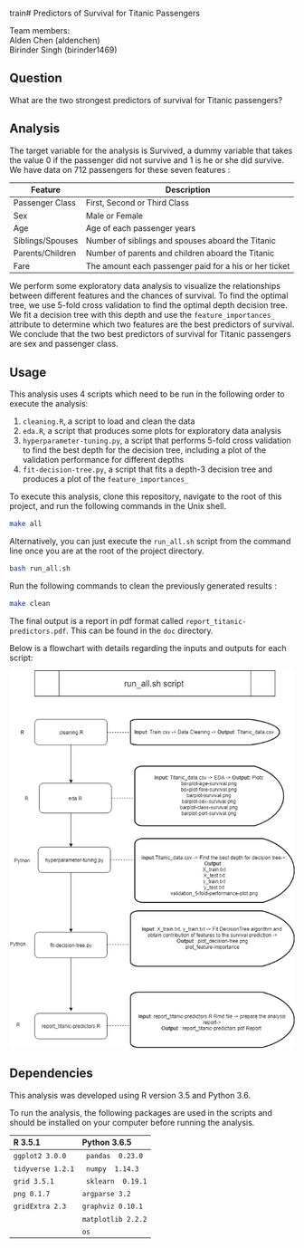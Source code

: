 
train# Predictors of Survival for Titanic Passengers

Team members:  
Alden Chen (aldenchen)  
Birinder Singh (birinder1469)    

## Question
What are the two strongest predictors of survival for Titanic passengers?

## Analysis

The target variable for the analysis is Survived, a dummy variable that takes the value 0 if the passenger did not survive and
1 is he or she did survive. We have data on 712 passengers for these seven features :

|Feature	           |Description	                                    |
|--------------------|-------------------------------------------------|
|Passenger Class	   |First, Second or Third Class |
|Sex	               |Male or Female |    
|Age                 |Age of each passenger years	|
|Siblings/Spouses	   |Number of siblings and spouses aboard the Titanic |
|Parents/Children	   |Number of parents and children aboard the Titanic |
|Fare	               |The amount each passenger paid for a his or her ticket |

We perform some exploratory data analysis to visualize the relationships between different features and the chances of survival. To find the optimal tree, we use 5-fold cross validation to find the optimal depth decision tree. We fit a decision tree with this depth and use the `feature_importances_` attribute to determine which two features are the best predictors of survival. We conclude that the two best predictors of survival for Titanic passengers are sex and passenger class.

## Usage

This analysis uses 4 scripts which need to be run in the following order to execute the analysis:

1. `cleaning.R`, a script to load and clean the data
2. `eda.R`, a script that produces some plots for exploratory data analysis
3. `hyperparameter-tuning.py`, a script that performs 5-fold cross validation to find the best depth for the decision tree, including a plot of the validation performance for different depths
4. `fit-decision-tree.py`, a script that fits a depth-3  decision tree and produces a plot of the `feature_importances_`



To execute this analysis, clone this repository, navigate to the root of this project, and run the following commands in the Unix shell.  

``` sh
make all
```


Alternatively, you can just execute the `run_all.sh` script from the command line once you are at the root of the project directory.

```sh
bash run_all.sh
```


Run the following commands to clean the previously generated results :

``` sh
make clean
```



The final output is a report in pdf format called `report_titanic-predictors.pdf`. This can be found in the `doc` directory.

Below is a flowchart with details regarding the inputs and outputs for each script:

![Execution workflow](doc/Execution_workflow.png)


## Dependencies

This analysis was developed using R version 3.5  and Python 3.6.  

To run the analysis, the following packages are used in the scripts and should be installed on your computer before running the analysis.


| R  3.5.1   | Python  3.6.5  |
| :------------- | :------------- |
| `ggplot2 3.0.0 `       |`` pandas  0.23.0``    |
| `tidyverse 1.2.1`       |`` numpy  1.14.3``     |
| `grid 3.5.1 `    |`` sklearn  0.19.1``   |
| `png 0.1.7`       | `argparse 3.2`      |
| `gridExtra 2.3`      | `graphviz 0.10.1`    |
|       | `matplotlib 2.2.2`       |
|        | `os `     |
